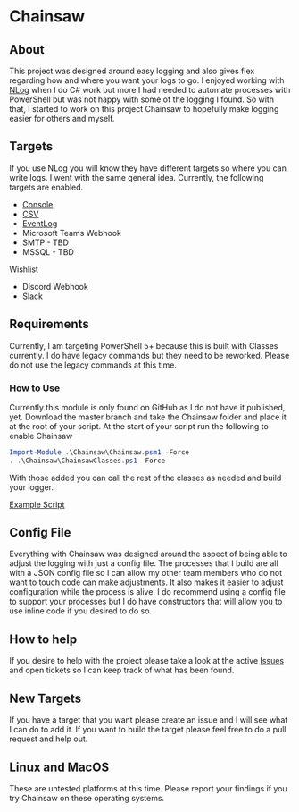 # Chainsaw

## About

This project was designed around easy logging and also gives flex regarding how and where you want your logs to go.  I enjoyed working with [NLog](https://nlog-project.org) when I do C# work but more I had needed to automate processes with PowerShell but was not happy with some of the logging I found.  So with that, I started to work on this project Chainsaw to hopefully make logging easier for others and myself.

## Targets

If you use NLog you will know they have different targets so where you can write logs.  I went with the same general idea.  Currently, the following targets are enabled.

* [Console](https://github.com/luther38/Chainsaw/blob/master/docs/Targets/Console.md)
* [CSV](https://github.com/luther38/Chainsaw/blob/master/docs/Targets/CSV.md)
* [EventLog](https://github.com/luther38/Chainsaw/blob/master/docs/Targets/EventLog.md)
* Microsoft Teams Webhook
* SMTP - TBD
* MSSQL - TBD

Wishlist

* Discord Webhook
* Slack

## Requirements

Currently, I am targeting PowerShell 5+ because this is built with Classes currently.  I do have legacy commands but they need to be reworked.  Please do not use the legacy commands at this time.

### How to Use

Currently this module is only found on GitHub as I do not have it published, yet.  Download the master branch and take the Chainsaw folder and place it at the root of your script.  At the start of your script run the following to enable Chainsaw

```PowerShell
Import-Module .\Chainsaw\Chainsaw.psm1 -Force
. .\Chainsaw\ChainsawClasses.ps1 -Force
```

With those added you can call the rest of the classes as needed and build your logger.

[Example Script](https://github.com/luther38/Chainsaw/blob/master/Examples/Basic-Logging.ps1)

## Config File

Everything with Chainsaw was designed around the aspect of being able to adjust the logging with just a config file.  The processes that I build are all with a JSON config file so I can allow my other team members who do not want to touch code can make adjustments.  It also makes it easier to adjust configuration while the process is alive.  I do recommend using a config file to support your processes but I do have constructors that will allow you to use inline code if you desired to do so.

## How to help

If you desire to help with the project please take a look at the active [Issues](https://github.com/luther38/Chainsaw/issues) and open tickets so I can keep track of what has been found.

## New Targets

If you have a target that you want please create an issue and I will see what I can do to add it.  If you want to build the target please feel free to do a pull request and help out.

## Linux and MacOS

These are untested platforms at this time.  Please report your findings if you try Chainsaw on these operating systems.
